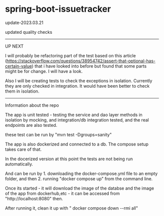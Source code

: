 # spring-boot-issuetracker

update-2023.03.21

updated quality checks

---------------------------------------------------------------------
UP NEXT

I will probably be refactoring part of the test based on this article (https://stackoverflow.com/questions/38954742/assert-that-optional-has-certain-value) that i have looked into before but found that some parts might be for change. I will have a look.

Also I will be creating tests to check the exceptions in isolation. Currently they are only checked in integration. It would have been better to check them in isolation.

----------------------------------------------------------------------
Information about the repo

The app is unit tested - testing the service and dao layer methods in isolation by mocking, and integration/db integration tested, and the real endpoints are also tested.

these test can be run by "mvn test -Dgroups=sanity"


The app is also dockerized and connected to a db. The compose setup takes care of that.

In the docerized version at this point the tests are not being run automatically.

And can be run by 1. downloading the docker-compose.yml file to an empty folder, and then 2. running "docker compose up" from the command line. 

Once its started - it will download the image of the databse and the image of the app from dockerhub,etc - it can be accessed from "http://localhost:8080" then.

After running it,  clean it up with " docker compose down --rmi all"



